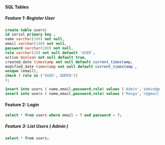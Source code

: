 #### SQL Tables

##### Feature 1: Register User

```sql
create table users( 
id serial primary key ,
name varchar(100) not null,
email varchar(100) not null,
password varchar(100) not null,
role varchar(20) not null default 'USER',
active boolean not null default true,
created_date timestamp not null default current_timestamp,
modified_date timestamp not null default current_timestamp ,
unique (email),
check ( role in ('USER','ADMIN'))
);
```

```sql
insert into users ( name,email,password,role) values ('Admin','admin@gmail.com','admin','ADMIN');
insert into users ( name,email,password,role) values ('Renga','r@gmail.com','pass123','USER');
```

#### Feature 2: Login

```sql 
select * from users where email = ? and password = ?;
```

##### Feature 3: List Users ( Admin )
```sql
select * from users;
```





